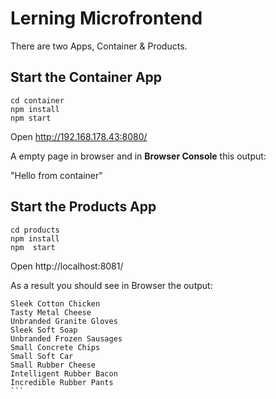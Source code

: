 # Lerning Microfrontend

There are two Apps, Container & Products.

## Start the Container App

```
cd container
npm install
npm start
```

Open http://192.168.178.43:8080/

A empty page in browser and in **Browser Console** this output:

"Hello from container"

## Start the Products App

```
cd products
npm install
npm  start
```

Open http://localhost:8081/

As a result you should see in Browser the output:

````
Sleek Cotton Chicken
Tasty Metal Cheese
Unbranded Granite Gloves
Sleek Soft Soap
Unbranded Frozen Sausages
Small Concrete Chips
Small Soft Car
Small Rubber Cheese
Intelligent Rubber Bacon
Incredible Rubber Pants
```
````
